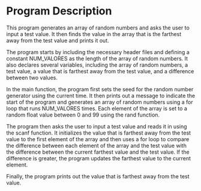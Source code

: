 # Program Description

This program generates an array of random numbers and asks the user to input a test value. It then finds the value in the array that is the farthest away from the test value and prints it out.

The program starts by including the necessary header files and defining a constant NUM_VALORES as the length of the array of random numbers. It also declares several variables, including the array of random numbers, a test value, a value that is farthest away from the test value, and a difference between two values.

In the main function, the program first sets the seed for the random number generator using the current time. It then prints out a message to indicate the start of the program and generates an array of random numbers using a for loop that runs NUM_VALORES times. Each element of the array is set to a random float value between 0 and 99 using the rand function.

The program then asks the user to input a test value and reads it in using the scanf function. It initializes the value that is farthest away from the test value to the first element of the array and then uses a for loop to compare the difference between each element of the array and the test value with the difference between the current farthest value and the test value. If the difference is greater, the program updates the farthest value to the current element.

Finally, the program prints out the value that is farthest away from the test value.